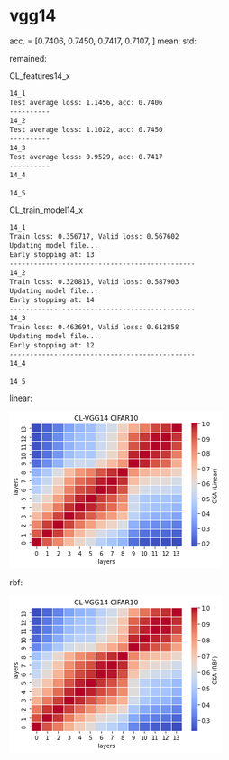 # vgg14
acc. = [0.7406, 0.7450, 0.7417, 0.7107, ] mean: std: 

remained:

CL_features14_x
```
14_1
Test average loss: 1.1456, acc: 0.7406
----------
14_2
Test average loss: 1.1022, acc: 0.7450
----------
14_3
Test average loss: 0.9529, acc: 0.7417
----------
14_4

14_5

```

CL_train_model14_x
```
14_1
Train loss: 0.356717, Valid loss: 0.567602
Updating model file...
Early stopping at: 13
----------------------------------------------
14_2
Train loss: 0.320815, Valid loss: 0.587903
Updating model file...
Early stopping at: 14
----------------------------------------------
14_3
Train loss: 0.463694, Valid loss: 0.612858
Updating model file...
Early stopping at: 12
----------------------------------------------
14_4

14_5

```

linear:

![cl_vgg14_linear](cl_vgg14_linear.png)

rbf:

![cl_vgg14_rbf](cl_vgg14_rbf.png)
